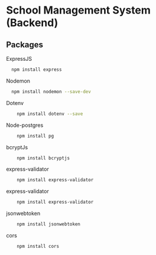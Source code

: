 # School Management System (Backend)

## Packages

ExpressJS

```bash
  npm install express
```

Nodemon

```bash
  npm install nodemon --save-dev
```

Dotenv

```bash
    npm install dotenv --save
```

Node-postgres

```bash
    npm install pg
```

bcryptJs

```bash
    npm install bcryptjs
```

express-validator

```bash
    npm install express-validator
```

express-validator

```bash
    npm install express-validator
```

jsonwebtoken

```bash
    npm install jsonwebtoken
```

cors

```bash
    npm install cors
```

